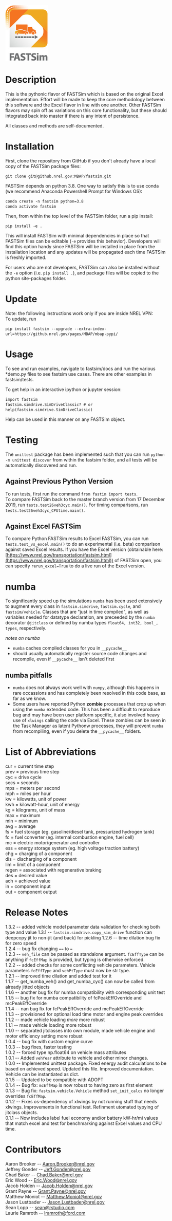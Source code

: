 ![FASTSim Logo](fastsim-icon-web-131x172.jpg)

# Description
This is the pythonic flavor of FASTSim which is based on the original Excel implementation. Effort will be made to keep the core methodology between this software and the Excel flavor in line with one another. Other FASTSim flavors may spin off as variations on this core functionality, but these should integrated back into master if there is any intent of persistence.

All classes and methods are self-documented.  

# Installation
First, clone the repository from GitHub if you don't already have a local copy of the FASTSim package files:

    git clone git@github.nrel.gov:MBAP/fastsim.git  
    
FASTSim depends on python 3.8. One way to satisfy this is to use conda (we recommend Anaconda Powershell Prompt for Windows OS):

    conda create -n fastsim python=3.8
    conda activate fastsim
    
Then, from within the top level of the FASTSim folder, run a pip install:

    pip install -e .
    
This will install FASTSim with minimal dependencies in place so that FASTSim files can be editable (`-e` provides this behavior). Developers will find this option handy since FASTSim will be installed in place from the installation location and any updates will be propagated each time FASTSim is freshly imported.  

For users who are not developers, FASTSim can also be installed without the `-e` option (i.e. `pip install .`), and package files will be copied to the python site-packages folder.   

# Update
Note: the following instructions work only if you are inside NREL VPN:  
To update, run
```
pip install fastsim --upgrade --extra-index-url=https://github.nrel.gov/pages/MBAP/mbap-pypi/
```

# Usage
To see and run examples, navigate to fastsim/docs and run the various *demo.py files to see fastsim use cases. There are other examples in fastsim/tests.  

To get help in an interactive ipython or jupyter session:  
```
import fastsim
fastsim.simdrive.SimDriveClassic? # or
help(fastsim.simdrive.SimDriveClassic)
```

Help can be used in this manner on any FASTSim object.

# Testing

The `unittest` package has been implemented such that you can run `python -m unittest discover` from within the fastsim folder, and all tests will be automatically discovered and run.  

## Against Previous Python Version

To run tests, first run the command `from fastim import tests`.  
To compare FASTSim back to the master branch version from 17 December 2019, run `tests.test26veh3cyc.main()`.  For timing comparisons, run `tests.test26veh3cyc_CPUtime.main()`.  

## Against Excel FASTSim
To compare Python FASTSim results to Excel FASTSim, you can run `tests.test_vs_excel.main()` to do an experimental (i.e. beta) comparison against saved Excel results. If you have the Excel version (obtainable here: [https://www.nrel.gov/transportation/fastsim.html](https://www.nrel.gov/transportation/fastsim.html)) of FASTSim open, you can specify `rerun_excel=True` to do a live run of the Excel version.

# numba
To significantly speed up the simulations `numba` has been used extensively to augment every class in `fastsim.simdrive`, `fastsim.cycle`, and `fastsim/vehicle`. Classes that are "just in time compiled", as well as variables needed for datatype declaration, are preceeded by the `numba` decorator `@jitclass` or defined by numba types `float64, int32, bool_, types`, respectively.

*notes on numba*
- `numba` caches compiled classes for you in `__pycache__`
- should usually automatically register source code changes and recompile, even if `__pycache__` isn't deleted first

## numba pitfalls
- `numba` does not always work well with `numpy`, although this happens in rare occassions and has completely been resolved in this code base, as far as we know.
- Some users have reported Python __zombie__ processes that crop up when using the `numba` extended code. This has been a difficult to reproduce bug and may have been user platform specific, it also involved heavy use of `xlwings` calling the code via Excel. These zombies can be seen in the Task Manager as latent Pythonw processes, they will prevent `numba` from recompiling, even if you delete the `__pycache__` folders.

# List of Abbreviations
cur = current time step  
prev = previous time step  
cyc = drive cycle  
secs = seconds  
mps = meters per second  
mph = miles per hour  
kw = kilowatts, unit of power  
kwh = kilowatt-hour, unit of energy  
kg = kilograms, unit of mass  
max = maximum  
min = minimum  
avg = average  
fs = fuel storage (eg. gasoline/diesel tank, pressurized hydrogen tank)  
fc = fuel converter (eg. internal combustion engine, fuel cell)  
mc = electric motor/generator and controller  
ess = energy storage system (eg. high voltage traction battery)  
chg = charging of a component  
dis = discharging of a component  
lim = limit of a component  
regen = associated with regenerative braking  
des = desired value  
ach = achieved value  
in = component input  
out = component output  

# Release Notes
1.3.2 -- added vehicle model parameter data validation for checking both type and value
1.3.1 -- `fastsim.simdrive.copy_sim_drive` function can deepcopy jit to non-jit (and back) for pickling
1.2.6 -- time dilation bug fix for zero speed  
1.2.4 -- bug fix changing `==` to `=`  
1.2.3 -- `veh_file` can be passed as standalone argument.  `fcEffType` can be anything if `fcEffMap` is provided, but typing is otherwise enforced.  
1.2.2 -- added checks for some conflicting vehicle parameters.  Vehicle parameters `fcEffType` and `vehPtType` must now be str type.  
1.2.1 -- improved time dilation and added test for it  
1.1.7 -- get_numba_veh() and get_numba_cyc() can now be called from already jitted objects  
1.1.6 -- another bug fix for numba compatibility with corresponding unit test  
1.1.5 -- bug fix for numba compatibility of fcPeakEffOverride and mcPeakEffOverride  
1.1.4 -- nan bug fix for fcPeakEffOverride and mcPeakEffOverride  
1.1.3 -- provisioned for optional load time motor and engine peak overrides  
1.1.2 -- made vehicle loading _more_ more robust  
1.1.1 -- made vehicle loading more robust  
1.1.0 -- separated jitclasses into own module, made vehicle engine and motor efficiency setting more robust  
1.0.4 -- bug fix with custom engine curve  
1.0.3 -- bug fixes, faster testing  
1.0.2 -- forced type np.float64 on vehicle mass attributes  
1.0.1 -- Added `vehYear` attribute to vehicle and other minor changes.    
1.0.0 -- Implemented unittest package.  Fixed energy audit calculations to be based on achieved speed.  Updated this file.  Improved documentation.  Vehicle can be instantiated as dict.   
0.1.5 -- Updated to be compatible with ADOPT    
0.1.4 -- Bug fix: `mcEffMap` is now robust to having zero as first element    
0.1.3 -- Bug fix: `fastsim.vehicle.Vehicle` method `set_init_calcs` no longer overrides `fcEffMap`.    
0.1.2 -- Fixes os-dependency of xlwings by not running stuff that needs xlwings.  Improvements in functional test.  Refinment utomated typying of jitclass objects.    
0.1.1 -- Now includes label fuel economy and/or battery kW-hr/mi values that match excel and test for benchmarking against Excel values and CPU time.   

# Contributors
Aaron Brooker -- Aaron.Brooker@nrel.gov  
Jeffrey Gonder -- Jeff.Gonder@nrel.gov  
Chad Baker -- Chad.Baker@nrel.gov  
Eric Wood -- Eric.Wood@nrel.gov  
Jacob Holden -- Jacob.Holden@nrel.gov  
Grant Payne -- Grant.Payne@nrel.gov  
Matthew Moniot -- Matthew.Moniot@nrel.gov  
Jason Lustbader -- Jason.Lustbader@nrel.gov  
Sean Lopp -- sean@rstudio.com  
Laurie Ramroth -- lramroth@ford.com  
